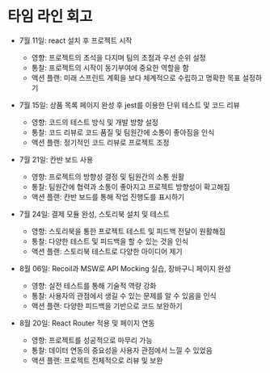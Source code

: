# 타임 라인 회고

- 7월 11일: react 설치 후 프로젝트 시작
  - 영향: 프로젝트의 초석을 다지며 팀의 초점과 우선 순위 설정
  - 통찰: 프로젝트의 시작이 동기부여에 중요한 역할을 함
  - 액션 플랜: 미래 스프린트 계획을 보다 체계적으로 수립하고 명확한 목표 설정하기

- 7월 15일: 상품 목록 페이지 완성 후 jest를 이용한 단위 테스트 및 코드 리뷰
  - 영향: 코드의 테스트 방식 및 개발 방향 설정
  - 통찰: 코드 리뷰로 코드 품질 및 팀원간에 소통이 좋아짐을 인식
  - 액션 플랜: 정기적인 코드 리뷰로 프로젝트 조정

- 7월 21일: 칸반 보드 사용
  - 영향: 프로젝트의 방향성 결정 및 팀원간의 소통 원활
  - 통찰: 팀원간에 협력과 소통이 좋아지고 프로젝트 방향성이 확고해짐
  - 액션 플랜: 칸반 보드를 통해 작업 진행도를 표시하기
  
- 7월 24일: 결제 모듈 완성, 스토리북 설치 및 테스트
  - 영향: 스토리북을 통한 프로젝트 테스트 및 피드백 전달이 원활해짐
  - 통찰: 다양한 테스트 및 피드백을 할 수 있는 것을 인식
  - 액션 플랜: 스토리북 테스트로 다양한 아이디어 제기

- 8월 06일: Recoil과 MSW로 API Mocking 실습, 장바구니 페이지 완성
  - 영향: 실전 테스트를 통해 기술적 역량 강화
  - 통찰: 사용자의 관점에서 생길 수 있는 문제를 알 수 있음을 인식
  - 액션 플랜: 다양한 피드백을 기반으로 코드 보완하기
  
- 8월 20일: React Router 적용 및 페이지 연동
  - 영향: 프로젝트를 성공적으로 마무리 가능
  - 통찰: 데이터 연동의 중요성을 사용자 관점에서 느낄 수 있었음
  - 액션 플랜: 프로젝트 전체적으로 리뷰 및 보완
